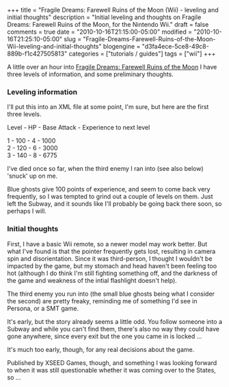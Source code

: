 +++
title = "Fragile Dreams: Farewell Ruins of the Moon (Wii) - leveling and initial thoughts"
description = "Initial leveling and thoughts on Fragile Dreams: Farewell Ruins of the Moon, for the Nintendo Wii."
draft = false
comments = true
date = "2010-10-16T21:15:00-05:00"
modified = "2010-10-16T21:25:10-05:00"
slug = "Fragile-Dreams-Farewell-Ruins-of-the-Moon-Wii-leveling-and-initial-thoughts"
blogengine = "d3fa4ece-5ce8-49c8-889b-f1c427505813"
categories = ["tutorials / guides"]
tags = ["wii"]
+++

<p>A little over an hour into <a rel="external" href="http://www.amazon.com/dp/B002E6XY6U?tag=strivinglifen-20">Fragile Dreams: Farewell Ruins of the Moon</a> I have three levels of information, and some preliminary thoughts.</p>
<h3>Leveling information</h3>
<p>I'll put this into an XML file at some point, I'm sure, but here are the first three levels.</p>
<p>Level - HP - Base Attack - Experience to next level</p>
<p>1 - 100 - 4 - 1000<br />2 - 120 - 6 - 3000<br />3 - 140 - 8 - 6775</p>
<p>I've died once so far, when the third enemy I ran into (see also below) 'snuck' up on me.</p>
<p>Blue ghosts give 100 points of experience, and seem to come back very frequently, so I was tempted to grind out a couple of levels on them. Just left the Subway, and it sounds like I'll probably be going back there soon, so perhaps I will.</p>
<h3>Initial thoughts</h3>
<p>First, I have a basic Wii remote, so a newer model may work better. But what I've found is that the pointer frequently gets lost, resulting in camera spin and disorientation. Since it was third-person, I thought I wouldn't be impacted by the game, but my stomach and head haven't been feeling too hot (although I do think I'm still fighting something off, and the darkness of the game and weakness of the intial flashlight doesn't help).</p>
<p>The third enemy you run into (the small blue ghosts being what I consider the second) are pretty freaky, reminding me of something I'd see in Persona, or a SMT game.</p>
<p>It's early, but the story already seems&nbsp;a little odd. You follow someone into a Subway and while you can't find them, there's also no way they could have gone anywhere, since every exit but the one you came in is locked ...</p>
<p>It's much too early, though, for any real decisions about the game.</p>
<p>Published by XSEED Games, though, and something I was looking forward to when it was still questionable whether it was coming over to the States, so ...</p>
